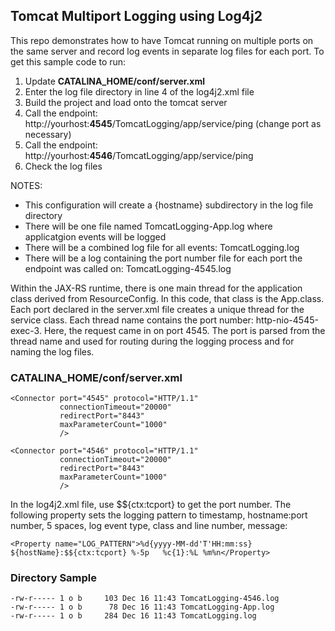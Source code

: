 ## Tomcat Multiport Logging using Log4j2
This repo demonstrates how to have Tomcat running on multiple ports on the same server and record log events in separate log files for each port.
To get this sample code to run:
1.	Update **CATALINA_HOME/conf/server.xml**
2.	Enter the log file directory in line 4 of the log4j2.xml file
3.	Build the project and load onto the tomcat server
4.	Call the endpoint: http://yourhost:**4545**/TomcatLogging/app/service/ping (change port as necessary)
5.	Call the endpoint: http://yourhost:**4546**/TomcatLogging/app/service/ping
6.	Check the log files
   
NOTES:

* This configuration will create a {hostname} subdirectory in the log file directory
* There will be one file named TomcatLogging-App.log where applicatgion events will be logged
* There will be a combined log file for all events: TomcatLogging.log
* There will be a log containing the port number file for each port the endpoint was called on: TomcatLogging-4545.log

Within the JAX-RS runtime, there is one main thread for the application class derived from ResourceConfig. In this code, that class is the App.class. Each port declared in the server.xml file creates a unique thread for the service class. Each thread name contains the port number: http-nio-4545-exec-3. Here, the request came in on port 4545. The port is parsed from the thread name and used for routing during the logging process and for naming the log files.

### CATALINA_HOME/conf/server.xml ###
    <Connector port="4545" protocol="HTTP/1.1"
               connectionTimeout="20000"
               redirectPort="8443"
               maxParameterCount="1000"
               />

    <Connector port="4546" protocol="HTTP/1.1"
               connectionTimeout="20000"
               redirectPort="8443"
               maxParameterCount="1000"
               />

In the log4j2.xml file, use $${ctx:tcport} to get the port number. The following property sets the logging pattern to timestamp, hostname:port number, 5 spaces, log event type, class and line number, message:

```<Property name="LOG_PATTERN">%d{yyyy-MM-dd'T'HH:mm:ss} ${hostName}:$${ctx:tcport} %-5p	%c{1}:%L %m%n</Property>```

### Directory Sample ###
```-rw-r----- 1 o b     103 Dec 16 11:43 TomcatLogging-4545.log
-rw-r----- 1 o b     103 Dec 16 11:43 TomcatLogging-4546.log
-rw-r----- 1 o b      78 Dec 16 11:43 TomcatLogging-App.log
-rw-r----- 1 o b     284 Dec 16 11:43 TomcatLogging.log
```
